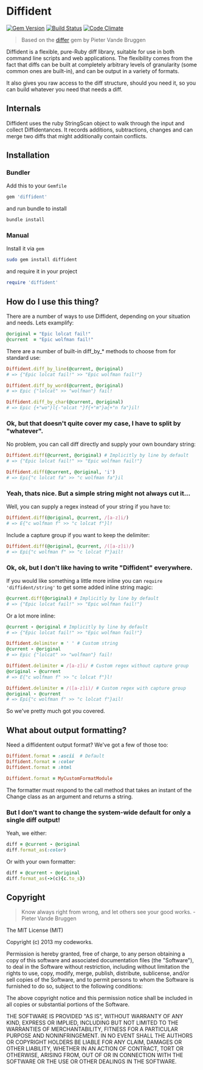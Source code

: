 # Diffident

[![Gem Version](https://badge.fury.io/rb/diffident.png)](http://badge.fury.io/rb/diffident)
[![Build Status](https://travis-ci.org/my-codeworks/diffident.png?branch=master)](https://travis-ci.org/my-codeworks/diffident)
[![Code Climate](https://codeclimate.com/github/my-codeworks/diffident.png)](https://codeclimate.com/github/my-codeworks/diffident)

> Based on the [differ](http://github.com/pvande/differ) gem by Pieter Vande Bruggen

Diffident is a flexible, pure-Ruby diff library, suitable for use in both command line scripts and web applications.  The flexibility comes from the fact that diffs can be built at completely arbitrary levels of granularity (some common ones are built-in), and can be output in a variety of formats.

It also gives you raw access to the diff structure, should you need it, so you can build whatever you need that needs a diff.

## Internals

Diffident uses the ruby StringScan object to walk through the input and collect Diffidentances. It records additions, subtractions, changes and can merge two diffs that might additionally contain conflicts.

## Installation

### Bundler

Add this to your `Gemfile`

```ruby
gem 'diffident'
```

and run bundle to install

```bash
bundle install
```

### Manual

Install it via `gem`

```bash
sudo gem install diffident
```

and require it in your project

```ruby
require 'diffident'
```

## How do I use this thing?

There are a number of ways to use Diffident, depending on your situation and needs. Lets examplify:

```ruby
@original = "Epic lolcat fail!"
@current  = "Epic wolfman fail!"
```

There are a number of built-in diff_by_* methods to choose from for standard use:

```ruby
Diffident.diff_by_line(@current, @original)
# => {"Epic lolcat fail!" >> "Epic wolfman fail!"}

Diffident.diff_by_word(@current, @original)
# => Epic {"lolcat" >> "wolfman"} fail!

Diffident.diff_by_char(@current, @original)
# => Epic {+"wo"}l{-"olcat "}f{+"m"}a{+"n fa"}il!
```

### Ok, but that doesn't quite cover my case, I have to split by "whatever".

No problem, you can call diff directly and supply your own boundary string:

```ruby
Diffident.diff(@current, @original) # Implicitly by line by default
# => {"Epic lolcat fail!" >> "Epic wolfman fail!"}

Diffident.diff(@current, @original, 'i')
# => Epi{"c lolcat fa" >> "c wolfman fa"}il
```

### Yeah, thats nice. But a simple string might not always cut it...

Well, you can supply a regex instead of your string if you have to:

```ruby
Diffident.diff(@original, @current, /[a-z]i/)
# => E{"c wolfman f" >> "c lolcat f"}l!
```

Include a capture group if you want to keep the delimiter:

```ruby
Diffident.diff(@original, @current, /([a-z]i)/)
# => Epi{"c wolfman f" >> "c lolcat f"}ail!
```

### Ok, ok, but I don't like having to write "Diffident" everywhere.

If you would like something a little more inline you can `require 'diffident/string'` to get some added inline string magic:

```ruby
@current.diff(@original) # Implicitly by line by default
# => {"Epic lolcat fail!" >> "Epic wolfman fail!"}
```

Or a lot more inline:

```ruby
@current - @original # Implicitly by line by default
# => {"Epic lolcat fail!" >> "Epic wolfman fail!"}

Diffident.delimiter = ' ' # Custom string
@current - @original
# => Epic {"lolcat" >> "wolfman"} fail!

Diffident.delimiter = /[a-z]i/ # Custom regex without capture group
@original - @current
# => E{"c wolfman f" >> "c lolcat f"}l!

Diffident.delimiter = /([a-z]i)/ # Custom regex with capture group
@original - @current
# => Epi{"c wolfman f" >> "c lolcat f"}ail!
```

So we've pretty much got you covered.

## What about output formatting?

Need a diffidentent output format?  We've got a few of those too:

```ruby
Diffident.format = :ascii  # Default
Diffident.format = :color
Diffident.format = :html

Diffident.format = MyCustomFormatModule
```

The formatter must respond to the call method that takes an instant of the Change class as an argument and returns a string.

### But I don't want to change the system-wide default for only a single diff output!

Yeah, we either:

```ruby
diff = @current - @original
diff.format_as(:color)
```

Or with your own formatter:

```ruby
diff = @current - @original
diff.format_as(->(c){c.to_s})
```

## Copyright

> Know always right from wrong, and let others see your good works. - Pieter Vande Bruggen

The MIT License (MIT)

Copyright (c) 2013 my codeworks.

Permission is hereby granted, free of charge, to any person obtaining a copy
of this software and associated documentation files (the "Software"), to deal
in the Software without restriction, including without limitation the rights
to use, copy, modify, merge, publish, distribute, sublicense, and/or sell
copies of the Software, and to permit persons to whom the Software is
furnished to do so, subject to the following conditions:

The above copyright notice and this permission notice shall be included in
all copies or substantial portions of the Software.

THE SOFTWARE IS PROVIDED "AS IS", WITHOUT WARRANTY OF ANY KIND, EXPRESS OR
IMPLIED, INCLUDING BUT NOT LIMITED TO THE WARRANTIES OF MERCHANTABILITY,
FITNESS FOR A PARTICULAR PURPOSE AND NONINFRINGEMENT. IN NO EVENT SHALL THE
AUTHORS OR COPYRIGHT HOLDERS BE LIABLE FOR ANY CLAIM, DAMAGES OR OTHER
LIABILITY, WHETHER IN AN ACTION OF CONTRACT, TORT OR OTHERWISE, ARISING FROM,
OUT OF OR IN CONNECTION WITH THE SOFTWARE OR THE USE OR OTHER DEALINGS IN
THE SOFTWARE.
